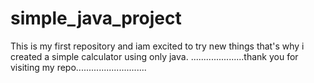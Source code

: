 # simple_java_project
This is my first repository and iam excited to try new things that's  why i created a simple calculator using only java.
.....................thank you for visiting my repo............................
